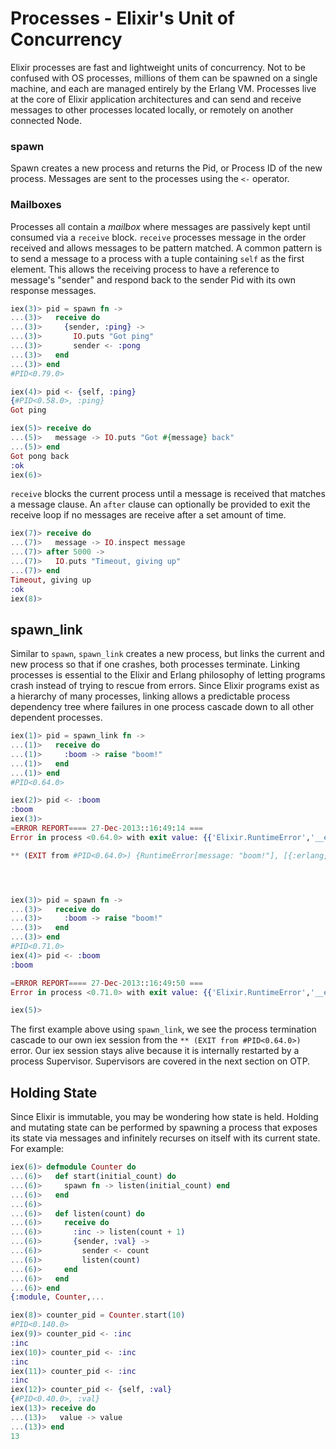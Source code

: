 # Processes - Elixir's Unit of Concurrency
Elixir processes are fast and lightweight units of concurrency. Not to be confused with OS processes, millions of them can be spawned on a single machine, and each are managed entirely by the Erlang VM. Processes live at the core of Elixir application architectures and can send and receive messages to other processes located locally, or remotely on another connected Node.

### spawn
Spawn creates a new process and returns the Pid, or Process ID of the new process. Messages are sent to the processes using the `<-` operator.

### Mailboxes
Processes all contain a *mailbox* where messages are passively kept until consumed via a `receive` block. `receive` processes message in the order received and allows messages to be pattern matched. A common pattern is to send a message to a process with a tuple containing `self` as the first element. This allows the receiving process to have a reference to message's "sender" and respond back to the sender Pid with its own response messages.

```elixir
iex(3)> pid = spawn fn ->
...(3)>   receive do
...(3)>     {sender, :ping} ->
...(3)>       IO.puts "Got ping"
...(3)>       sender <- :pong
...(3)>   end
...(3)> end
#PID<0.79.0>

iex(4)> pid <- {self, :ping}
{#PID<0.58.0>, :ping}
Got ping

iex(5)> receive do
...(5)>   message -> IO.puts "Got #{message} back"
...(5)> end
Got pong back
:ok
iex(6)>
```

`receive` blocks the current process until a message is received that matches a message clause. An `after` clause can optionally be provided to exit the receive loop if no messages are receive after a set amount of time.

```elixir
iex(7)> receive do
...(7)>   message -> IO.inspect message
...(7)> after 5000 ->
...(7)>   IO.puts "Timeout, giving up"
...(7)> end
Timeout, giving up
:ok
iex(8)>
```

## spawn_link
Similar to `spawn`, `spawn_link` creates a new process, but links the current and new process so that if one crashes, both processes terminate. Linking processes is essential to the Elixir and Erlang philosophy of letting programs crash instead of trying to rescue from errors. Since Elixir programs exist as a hierarchy of many processes, linking allows a predictable process dependency tree where failures in one process cascade down to all other dependent processes.

```elixir
iex(1)> pid = spawn_link fn ->
...(1)>   receive do
...(1)>     :boom -> raise "boom!"
...(1)>   end
...(1)> end
#PID<0.64.0>

iex(2)> pid <- :boom
:boom
iex(3)>
=ERROR REPORT==== 27-Dec-2013::16:49:14 ===
Error in process <0.64.0> with exit value: {{'Elixir.RuntimeError','__exception__',<<5 bytes>>},[{erlang,apply,2,[]}]}

** (EXIT from #PID<0.64.0>) {RuntimeError[message: "boom!"], [{:erlang, :apply, 2, []}]}




iex(3)> pid = spawn fn ->
...(3)>   receive do
...(3)>     :boom -> raise "boom!"
...(3)>   end
...(3)> end
#PID<0.71.0>
iex(4)> pid <- :boom
:boom

=ERROR REPORT==== 27-Dec-2013::16:49:50 ===
Error in process <0.71.0> with exit value: {{'Elixir.RuntimeError','__exception__',<<5 bytes>>},[{erlang,apply,2,[]}]}

iex(5)>
```

The first example above using `spawn_link`, we see the process termination cascade to our own iex session from the `** (EXIT from #PID<0.64.0>)` error. Our iex session stays alive because it is internally restarted by a process Supervisor. Supervisors are covered in the next section on OTP.

## Holding State
Since Elixir is immutable, you may be wondering how state is held. Holding and mutating state can be performed by spawning a process that exposes its state via messages and infinitely recurses on itself with its current state. For example:

```elixir
iex(6)> defmodule Counter do
...(6)>   def start(initial_count) do
...(6)>     spawn fn -> listen(initial_count) end
...(6)>   end
...(6)>
...(6)>   def listen(count) do
...(6)>     receive do
...(6)>       :inc -> listen(count + 1)
...(6)>       {sender, :val} ->
...(6)>         sender <- count
...(6)>         listen(count)
...(6)>     end
...(6)>   end
...(6)> end
{:module, Counter,...

iex(8)> counter_pid = Counter.start(10)
#PID<0.140.0>
iex(9)> counter_pid <- :inc
:inc
iex(10)> counter_pid <- :inc
:inc
iex(11)> counter_pid <- :inc
:inc
iex(12)> counter_pid <- {self, :val}
{#PID<0.40.0>, :val}
iex(13)> receive do
...(13)>   value -> value
...(13)> end
13
```

